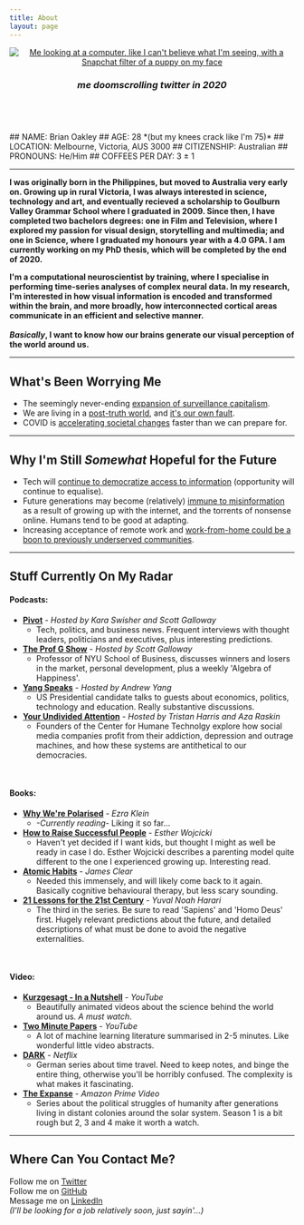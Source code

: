 ```yaml
---
title: About
layout: page
---
```

<!-- ![Profile Image]({% if site.external-image %}{{ site.picture }}{% else %}{{ site.url }}/{{ site.picture }}{% endif %}) -->
<header class="header-about {% if site.animation %}animated{% endif %}">

<a class="link" href="{{ site.url }}//">
    <img class="selfie" alt="Me looking at a computer, like I can't believe what I'm seeing, with a Snapchat filter of a puppy on my face" src="../assets/images/profile2.jpg" />
</a>
<!-- <img src="../assets/images/profile2.jpg" alt="Me looking at a computer, like I can't believe what I'm seeing, with a Snapchat filter of a puppy on my face"> -->

<h3 class="description"><i>me doomscrolling twitter in 2020</i></h3>

</header>

<!-- ![Me looking at a computer, like I can't believe what I'm seeing, with a Snapchat filter of a puppy on my face](../assets/images/profile2.jpg) -->

<br>
## NAME: Brian Oakley
## AGE: 28 *(but my knees crack like I'm 75)*
## LOCATION: Melbourne, Victoria, AUS 3000
## CITIZENSHIP: Australian
## PRONOUNS: He/Him
## COFFEES PER DAY: 3 ± 1

---
**I was originally born in the Philippines, but moved to Australia very early on. Growing up in rural Victoria, I was always interested in science, technology and art, and eventually recieved a scholarship to Goulburn Valley Grammar School where I graduated in 2009. Since then, I have completed two bachelors degrees: one in Film and Television, where I explored my passion for visual design, storytelling and multimedia; and one in Science, where I graduated my honours year with a 4.0 GPA. I am currently working on my PhD thesis, which will be completed by the end of 2020.**

**I'm a computational neuroscientist by training, where I specialise in performing time-series analyses of complex neural data. In my research, I'm interested in how visual information is encoded and transformed within the brain, and more broadly, how interconnected cortical areas communicate in an efficient and selective manner.<br>
<br>
*Basically*, I want to know how our brains generate our visual perception of the world around us.**<br>

---
## What's Been Worrying Me
- The seemingly never-ending [expansion of surveillance capitalism](https://www.goodreads.com/book/show/26195941-the-age-of-surveillance-capitalism).
- We are living in a [post-truth world](https://www.goodreads.com/book/show/36702245-post-truth), and [it's our own fault](https://www.newscientist.com/article/mg23030763-000-free-speech-has-met-social-media-with-revolutionary-results/).
- COVID is [accelerating societal changes](https://www.marketwatch.com/story/coronavirus-is-accelerating-big-changes-in-the-way-americans-live-2020-03-12) faster than we can prepare for.

---
## Why I'm Still *Somewhat* Hopeful for the Future
- Tech will [continue to democratize access to information](https://www.brookings.edu/research/education-technology-success-stories/) (opportunity will continue to equalise).
- Future generations may become (relatively) [immune to misinformation](https://futurism.com/google-teach-kids-spot-fake-news) as a result of growing up with the internet, and the torrents of nonsense online. Humans tend to be good at adapting.
- Increasing acceptance of remote work and [work-from-home could be a boon to previously underserved communities](https://thehill.com/opinion/technology/510123-googles-work-from-home-extension-could-be-a-boon-for-rural-america).

---
## Stuff Currently On My Radar
#### Podcasts:
- **[Pivot](https://podcasts.apple.com/us/podcast/pivot/id1073226719)** - *Hosted by Kara Swisher and Scott Galloway*
    - Tech, politics, and business news. Frequent interviews with thought leaders, politicians and executives, plus interesting predictions.
- **[The Prof G Show](https://podcasts.apple.com/us/podcast/the-prof-g-show-with-scott-galloway/id1498802610)** - *Hosted by Scott Galloway*
    - Professor of NYU School of Business, discusses winners and losers in the market, personal development, plus a weekly 'Algebra of Happiness'.
- **[Yang Speaks](https://yangspeaks.com/)** - *Hosted by Andrew Yang*
    - US Presidential candidate talks to guests about economics, politics, technology and education. Really substantive discussions.
- **[Your Undivided Attention](https://www.humanetech.com/podcast)** - *Hosted by Tristan Harris and Aza Raskin*
    - Founders of the Center for Humane Technolgy explore how social media companies profit from their addiction, depression and outrage machines, and how these systems are antithetical to our democracies.
<br>

#### Books:
- **[Why We're Polarised](https://www.goodreads.com/book/show/52098718-why-we-re-polarized)** - *Ezra Klein*
    - *-Currently reading-* Liking it so far...
- **[How to Raise Successful People](https://www.goodreads.com/book/show/40796147-how-to-raise-successful-people)** - *Esther Wojcicki*
    - Haven't yet decided if I want kids, but thought I might as well be ready in case I do. Esther Wojcicki describes a parenting model quite different to the one I experienced growing up. Interesting read.
- **[Atomic Habits](https://www.goodreads.com/book/show/40121378-atomic-habits)** - *James Clear*
    - Needed this immensely, and will likely come back to it again. Basically cognitive behavioural therapy, but less scary sounding.
- **[21 Lessons for the 21st Century](https://www.goodreads.com/book/show/38820046-21-lessons-for-the-21st-century)** - *Yuval Noah Harari*
    - The third in the series. Be sure to read 'Sapiens' and 'Homo Deus' first. Hugely relevant predictions about the future, and detailed descriptions of what must be done to avoid the negative externalities.
<br>

#### Video:
- **[Kurzgesagt - In a Nutshell](https://www.youtube.com/user/Kurzgesagt)** - *YouTube*
    - Beautifully animated videos about the science behind the world around us. *A must watch*.
- **[Two Minute Papers](https://www.youtube.com/user/keeroyz)** - *YouTube*
    - A lot of machine learning literature summarised in 2-5 minutes. Like wonderful little video abstracts.
- **[DARK](https://en.wikipedia.org/wiki/Dark_(TV_series))** - *Netflix*
    - German series about time travel. Need to keep notes, and binge the entire thing, otherwise you'll be horribly confused. The complexity is what makes it fascinating.
- **[The Expanse](https://en.wikipedia.org/wiki/The_Expanse_(TV_series))** - *Amazon Prime Video*
    - Series about the political struggles of humanity after generations living in distant colonies around the solar system. Season 1 is a bit rough but 2, 3 and 4 make it worth a watch.

---
## Where Can You Contact Me?
Follow me on [Twitter](https://twitter.com/brianoakley)<br>
Follow me on [GitHub](https://github.com/broak)<br>
Message me on [LinkedIn](https://www.linkedin.com/in/broak)<br>
*(I'll be looking for a job relatively soon, just sayin'...)*

